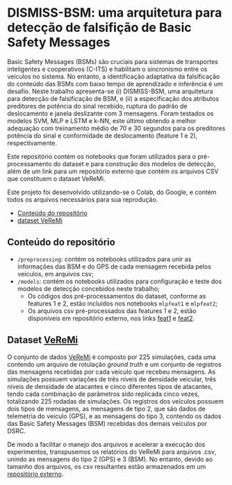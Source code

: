 # DISMISS-BSM: uma arquitetura para detecção de falsifição de Basic Safety Messages

Basic Safety Messages (BSMs) são cruciais para sistemas de transportes inteligentes e cooperativos (C-ITS) e habilitam o sincronismo entre os veículos no sistema.   No entanto, a identificação adaptativa da falsificação do conteúdo das BSMs com baixo tempo de aprendizado e inferência é um desafio.  Neste trabalho apresenta-se (i) DISMISS-BSM, uma arquitetura para detecção de falsificação de BSM, e (ii) a especificação dos atributos preditores de potência do sinal recebido, ruptura do padrão de deslocamento e janela deslizante com 3 mensagens.  Foram testados os modelos SVM, MLP e LSTM e k-NN, este último obtendo a melhor adequação com treinamento médio de 70 e 30 segundos para os preditores potência do sinal e conformidade de deslocamento (feature 1 e 2), respectivamente.

Este repositório contém os notebooks que foram utilizados para o pré-processamento do dataset e para construção dos modelos de detecção, além de um link para um repositório externo que contém os arquivos CSV que constituem o dataset VeReMi.

Este projeto foi desenvolvido utilizando-se o Colab, do Google, e contém todos os arquivos necessários para sua reprodução.

<!--ts-->
   * [Conteúdo do repositório](#conteúdo-do-repositório)
   * [dataset VeReMi](#dataset-veremi)
<!--te-->

## Conteúdo do repositório

- `/preprocessing`: contém os notebooks utilizados para unir as informações das BSM e do GPS de cada mensagem recebida pelos veículos, em arquivos csv; 
- `/models`: contém os notebooks utilizados para configuração e teste dos modelos de detecção concebidos neste trabalho;
  - Os códigos dos pré-processamentos do dataset, conforme as features 1 e 2, estão incluídos nos notebooks `mlpfeat1` e `mlpfeat2`;
  - Os arquivos csv pré-processados das features 1 e 2, estão disponíveis em repositório externo, nos links [feat1](https://mega.nz/folder/1Io20AiA#JyVkFM97zrJVOfMyqsPSrw) e [feat2](https://mega.nz/folder/8YIXQY7b#ivBcMXLcT5lpo_yic-TBaw).

## Dataset [VeReMi](https://veremi-dataset.github.io/)

O conjunto de dados [VeReMi](https://veremi-dataset.github.io/) é composto por 225 simulações, cada uma contendo um arquivo de rotulação *ground truth* e um conjunto de registros das mensagens recebidas por cada veículo que recebeu mensagens. As simulações possuem variações de três níveis de densidade veicular, três níveis de densidade de atacantes e cinco diferentes tipos de atacantes, tendo cada combinação de parâmetros sido replicada cinco vezes, totalizando 225 rodadas de simulações. Os registros dos veículos possuem dois tipos de mensagens, as mensagens de tipo 2, que são dados de telemetria do veículo (GPS), e as mensagens do tipo 3, contendo os dados das Basic Safety Messages (BSM) recebidas dos demais veículos por DSRC.

De modo a facilitar o manejo dos arquivos e acelerar a execução dos experimentos, transpusemos os relatórios do VeReMi para arquivos .csv, unindo as mensagens do tipo 2 (GPS) e 3 (BSM). No entanto, devido ao tamanho dos arquivos, os csv resultantes estão armazenados em um [repositório externo](https://mega.nz/folder/kZxyRaja#A4oPyqyR4-Sl4hd5jf_MzQ).